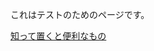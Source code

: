 これはテストのためのページです。 

[知って置くと便利なもの](more_stories/%E7%95%AA%E5%A4%96%20%E7%9F%A5%E3%81%A3%E3%81%A6%E3%81%8A%E3%81%8F%E3%81%A8%E4%BE%BF%E5%88%A9%E3%81%AA%E3%82%82%E3%81%AE%20161b1102fb3380bf8b00f9f799c2f4fc.md)